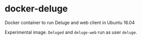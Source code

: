 # docker-deluge
Docker container to run Deluge and web client in Ubuntu 16.04

Experimental image. `Deluged` and `deluge-web` run as user `deluge`.
